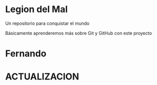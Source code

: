 # Legion del Mal
Un repositorio para conquistar el mundo

Básicamente aprenderemos más sobre Git y GitHub con este proyecto


# Fernando



# ACTUALIZACION  